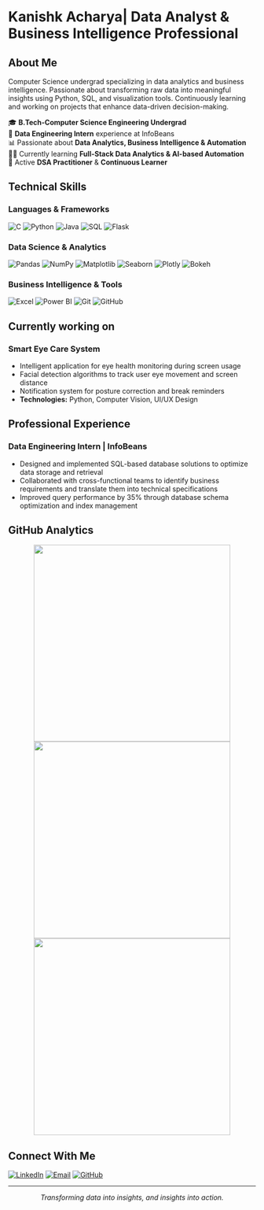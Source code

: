 # Kanishk Acharya| Data Analyst & Business Intelligence Professional


## About Me
Computer Science undergrad specializing in data analytics and business intelligence. Passionate about transforming raw data into meaningful insights using Python, SQL, and visualization tools. Continuously learning and working on projects that enhance data-driven decision-making.

🎓 **B.Tech-Computer Science Engineering Undergrad**  
💼 **Data Engineering Intern** experience at InfoBeans  
📊 Passionate about **Data Analytics, Business Intelligence & Automation**  
👨‍💻 Currently learning **Full-Stack Data Analytics & AI-based Automation**  
🧠 Active **DSA Practitioner** & **Continuous Learner**  

## Technical Skills

### Languages & Frameworks
![C](https://img.shields.io/badge/C-A8B9CC?style=for-the-badge&logo=c&logoColor=black)
![Python](https://img.shields.io/badge/Python-3776AB?style=for-the-badge&logo=python&logoColor=white)
![Java](https://img.shields.io/badge/Java-007396?style=for-the-badge&logo=java&logoColor=white)
![SQL](https://img.shields.io/badge/SQL-4479A1?style=for-the-badge&logo=postgresql&logoColor=white)
![Flask](https://img.shields.io/badge/Flask-000000?style=for-the-badge&logo=flask&logoColor=white)

### Data Science & Analytics
![Pandas](https://img.shields.io/badge/Pandas-150458?style=for-the-badge&logo=pandas&logoColor=white)
![NumPy](https://img.shields.io/badge/Numpy-013243?style=for-the-badge&logo=numpy&logoColor=white)
![Matplotlib](https://img.shields.io/badge/Matplotlib-11557C?style=for-the-badge&logo=matplotlib&logoColor=white)
![Seaborn](https://img.shields.io/badge/Seaborn-009688?style=for-the-badge&logoColor=white)
![Plotly](https://img.shields.io/badge/Plotly-3F4F75?style=for-the-badge&logo=plotly&logoColor=white)
![Bokeh](https://img.shields.io/badge/Bokeh-FF7300?style=for-the-badge&logoColor=white)

### Business Intelligence & Tools
![Excel](https://img.shields.io/badge/Microsoft_Excel-217346?style=for-the-badge&logo=microsoft-excel&logoColor=white)
![Power BI](https://img.shields.io/badge/Power%20BI-F2C811?style=for-the-badge&logo=powerbi&logoColor=black)
![Git](https://img.shields.io/badge/Git-F05032?style=for-the-badge&logo=git&logoColor=white)
![GitHub](https://img.shields.io/badge/GitHub-181717?style=for-the-badge&logo=github&logoColor=white)

## Currently working on 

### Smart Eye Care System
- Intelligent application for eye health monitoring during screen usage
- Facial detection algorithms to track user eye movement and screen distance
- Notification system for posture correction and break reminders
- **Technologies:** Python, Computer Vision, UI/UX Design

## Professional Experience

### Data Engineering Intern | InfoBeans
- Designed and implemented SQL-based database solutions to optimize data storage and retrieval
- Collaborated with cross-functional teams to identify business requirements and translate them into technical specifications
- Improved query performance by 35% through database schema optimization and index management

## GitHub Analytics

<p align="center">
  <img src="https://github-readme-stats.vercel.app/api?username=Kanishk1507&show_icons=true&theme=transparent&hide_border=true&card_width=400" width="400">
  <img src="https://github-readme-streak-stats.herokuapp.com/?user=Kanishk1507&theme=transparent&hide_border=true" width="400">
  <img src="https://github-readme-stats.vercel.app/api/top-langs/?username=Kanishk1507&layout=compact&theme=transparent&hide_border=true" width="400">
</p>

## Connect With Me

[![LinkedIn](https://img.shields.io/badge/LinkedIn-0A66C2?style=for-the-badge&logo=linkedin&logoColor=white)](https://www.linkedin.com/in/kanishk-acharya-6a5752243)
[![Email](https://img.shields.io/badge/Email-D14836?style=for-the-badge&logo=gmail&logoColor=white)](mailto:kanishkacharya1507@gmail.com)
[![GitHub](https://img.shields.io/badge/GitHub-181717?style=for-the-badge&logo=github&logoColor=white)](https://github.com/Kanishk1507)

---

<p align="center"><em>Transforming data into insights, and insights into action.</em></p>
